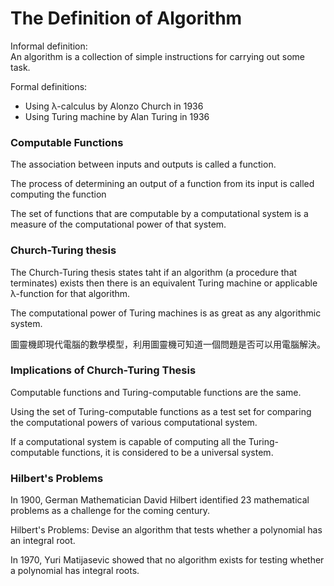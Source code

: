 # The Definition of Algorithm
Informal definition:<br> An algorithm is a collection of simple instructions for carrying out some task.

Formal definitions:<br>
+ Using λ-calculus by Alonzo Church in 1936
+ Using Turing machine by Alan Turing in 1936

### Computable Functions
The association between inputs and outputs is called a function.

The process of determining an output of a function from its input is called computing the function

The set of functions that are computable by a computational system is a measure of the computational power of that system.

### Church-Turing thesis
The Church-Turing thesis states taht if an algorithm (a procedure that terminates) exists then there is an equivalent Turing machine or applicable λ-function for that algorithm.

The computational power of Turing machines is as great as any algorithmic system.

圖靈機即現代電腦的數學模型，利用圖靈機可知道一個問題是否可以用電腦解決。

### Implications of Church-Turing Thesis
Computable functions and Turing-computable functions are the same.

Using the set of Turing-computable functions as a test set for comparing the computational powers of various computational system.

If a computational system is capable of computing all the Turing-computable functions, it is considered to be a universal system.

### Hilbert's Problems
In 1900, German Mathematician David Hilbert identified 23 mathematical problems as a challenge for the coming century.

Hilbert's Problems: Devise an algorithm that tests whether a polynomial has an integral root.

In 1970, Yuri Matijasevic showed that no algorithm exists for testing whether a polynomial has integral roots.

